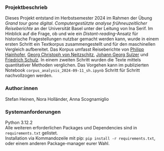 ### Projektbeschrieb
Dieses Projekt entstand im Herbstsemester 2024 im Rahmen der Übung _Grand tour gone digital. Computergestützte analyse frühneuzeitlicher Reiseberichte_ an der Universität Basel unter der Leitung von Ina Serif. Im Hinblick auf die Frage, ob und wie ein _Distant-reading_-Ansatz für historische Fragestellungen nutzbar gemacht werden kann, wurde in einem ersten Schritt ein Textkorpus zusammengestellt und für den maschinellen Vergleich aufbereitet. Das Korpus umfasst Reiseberichte von [Philipp Hainhofer](https://hainhofer.hab.de/), [Georg Christoph von Neitzschitz](https://www.deutschestextarchiv.de/book/show/neitschitz_reise_1666), [Johann Georg Sulzer](https://www.deutschestextarchiv.de/book/show/sulzer_reise_1780) und [Friedrich Schulz](https://www.deutschestextarchiv.de/book/show/schulz_reise0101_1795). In einem zweiten Schritt wurden die Texte mittels quantitativer Methoden verglichen. Das Vorgehen kann im publizierten Notebook `corpus_analysis_2024-09-11_sh.ipynb` Schritt für Schritt nachvollzogen werden.
### Author:innen
Stefan Heinen, Nora Holländer, Anna Scognamiglio
### Systemanforderungen
Python 3.12.2 <br>
Alle weiteren erforderlichen Packages und Dependencies sind in `requirements.txt` gelistet. <br>
Installation via Kommandozeile mit pip: `pip install -r requirements.txt`, oder einem anderen Package-manager eurer Wahl. 
